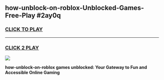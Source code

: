
## how-unblock-on-roblox-Unblocked-Games-Free-Play #2ay0q
<h3>
<a href="https://us.freeplayer.one?title=how-unblock-on-roblox&ref=9M">CLICK TO PLAY</a></h3>
<hr>

<h3>
<a href="https://us.freeplayer.one?title=how-unblock-on-roblox&ref=9M">CLICK 2 PLAY</a>
  
</h3>

<a href="https://us.freeplayer.one?title=how-unblock-on-roblox&ref=9M"><img src="https://clearcache.store/games.png"></a>


**how-unblock-on-roblox games unblocked: Your Gateway to Fun and Accessible Online Gaming**

